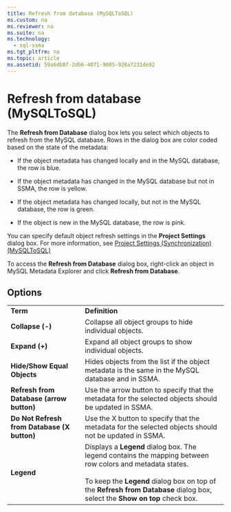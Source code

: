 ```yaml
---
title: Refresh from database (MySQLToSQL)
ms.custom: na
ms.reviewer: na
ms.suite: na
ms.technology: 
  - sql-ssma
ms.tgt_pltfrm: na
ms.topic: article
ms.assetid: 59a6db8f-2db6-4071-9005-928a7231de92
---
```

# Refresh from database (MySQLToSQL)
The **Refresh from Database** dialog box lets you select which objects to refresh from the MySQL database. Rows in the dialog box are color coded based on the state of the metadata:  
  
-   If the object metadata has changed locally and in the MySQL database, the row is blue.  
  
-   If the object metadata has changed in the MySQL database but not in SSMA, the row is yellow.  
  
-   If the object metadata has changed locally, but not in the MySQL database, the row is green.  
  
-   If the object is new in the MySQL database, the row is pink.  
  
You can specify default object refresh settings in the **Project Settings** dialog box. For more information, see [Project Settings &#40;Synchronization&#41; &#40;MySQLToSQL&#41;](../content/Project-Settings--Synchronization---MySQLToSQL-.md)  
  
To access the **Refresh from Database** dialog box, right\-click an object in MySQL Metadata Explorer and click **Refresh from Database**.  
  
## Options  
  
|||  
|-|-|  
|**Term**|**Definition**|  
|**Collapse (\-)**|Collapse all object groups to hide individual objects.|  
|**Expand (\+)**|Expand all object groups to show individual objects.|  
|**Hide\/Show Equal Objects**|Hides objects from the list if the object metadata is the same in the MySQL database and in SSMA.|  
|**Refresh from Database (arrow button)**|Use the arrow button to specify that the metadata for the selected objects should be updated in SSMA.|  
|**Do Not Refresh from Database (X button)**|Use the X button to specify that the metadata for the selected objects should not be updated in SSMA.|  
|**Legend**|Displays a **Legend** dialog box. The legend contains the mapping between row colors and metadata states.<br /><br />To keep the **Legend** dialog box on top of the **Refresh from Database** dialog box, select the **Show on top** check box.|  
  
